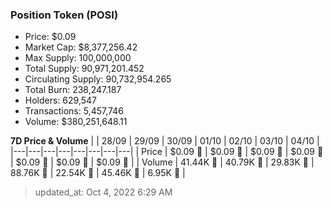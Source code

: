 
  ### Position Token (POSI)
  - Price: $0.09
  - Market Cap: $8,377,256.42
  - Max Supply: 100,000,000
  - Total Supply: 90,971,201.452
  - Circulating Supply: 90,732,954.265
  - Total Burn: 238,247.187
  - Holders: 629,547
  - Transactions: 5,457,746
  - Volume: $380,251,648.11

  **7D Price & Volume**
  | | 28&#x2F;09 | 29&#x2F;09 | 30&#x2F;09 | 01&#x2F;10 | 02&#x2F;10 | 03&#x2F;10 | 04&#x2F;10 |
  |---|---|---|---|---|---|---|---|
  | Price | $0.09 🚀 | $0.09 🔻 | $0.09 🔻 | $0.09 🚀 | $0.09 🔻 | $0.09 🚀 | $0.09 🚀 |
  | Volume | 41.44K 🔻 | 40.79K 🔻 | 29.83K 🔻 | 88.76K 🚀 | 22.54K 🔻 | 45.46K 🚀 | 6.95K 🔻 |

  > updated_at: Oct 4, 2022 6:29 AM
